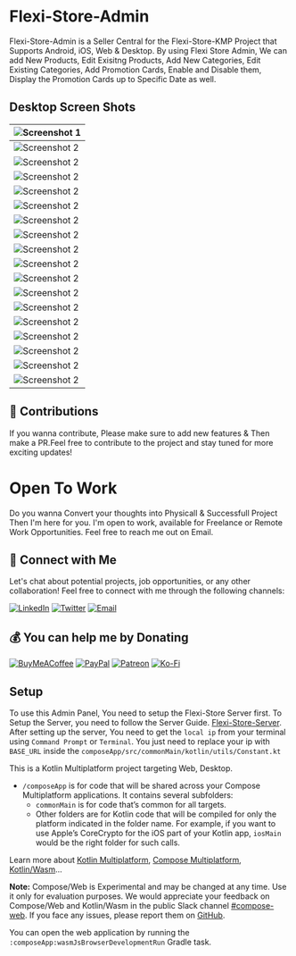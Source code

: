 # Flexi-Store-Admin
Flexi-Store-Admin is a Seller Central for the Flexi-Store-KMP Project that Supports Android, iOS, Web & Desktop. By using Flexi Store Admin, We can add New Products, Edit Exisitng Products, Add New Categories, Edit Existing Categories, Add Promotion Cards, Enable and Disable them, Display the Promotion Cards up to Specific Date as well.

## Desktop Screen Shots

| ![Screenshot 1](https://github.com/KhubaibKhan4/Flexi-Store-Admin/blob/master/assests/screenshots/1.png) | 
| --- |
| ![Screenshot 2](https://github.com/KhubaibKhan4/Flexi-Store-Admin/blob/master/assests/screenshots/2.png) | 
| ![Screenshot 2](https://github.com/KhubaibKhan4/Flexi-Store-Admin/blob/master/assests/screenshots/3.png) | 
| ![Screenshot 2](https://github.com/KhubaibKhan4/Flexi-Store-Admin/blob/master/assests/screenshots/4.png) | 
| ![Screenshot 2](https://github.com/KhubaibKhan4/Flexi-Store-Admin/blob/master/assests/screenshots/5.png) | 
| ![Screenshot 2](https://github.com/KhubaibKhan4/Flexi-Store-Admin/blob/master/assests/screenshots/6.png) | 
| ![Screenshot 2](https://github.com/KhubaibKhan4/Flexi-Store-Admin/blob/master/assests/screenshots/7.png) | 
| ![Screenshot 2](https://github.com/KhubaibKhan4/Flexi-Store-Admin/blob/master/assests/screenshots/8.png) | 
| ![Screenshot 2](https://github.com/KhubaibKhan4/Flexi-Store-Admin/blob/master/assests/screenshots/9.png) | 
| ![Screenshot 2](https://github.com/KhubaibKhan4/Flexi-Store-Admin/blob/master/assests/screenshots/10.png) | 
| ![Screenshot 2](https://github.com/KhubaibKhan4/Flexi-Store-Admin/blob/master/assests/screenshots/11.png) | 
| ![Screenshot 2](https://github.com/KhubaibKhan4/Flexi-Store-Admin/blob/master/assests/screenshots/12.png) | 
| ![Screenshot 2](https://github.com/KhubaibKhan4/Flexi-Store-Admin/blob/master/assests/screenshots/13.png) | 
| ![Screenshot 2](https://github.com/KhubaibKhan4/Flexi-Store-Admin/blob/master/assests/screenshots/14.png) | 
| ![Screenshot 2](https://github.com/KhubaibKhan4/Flexi-Store-Admin/blob/master/assests/screenshots/15.png) | 
| ![Screenshot 2](https://github.com/KhubaibKhan4/Flexi-Store-Admin/blob/master/assests/screenshots/16.png) | 
| ![Screenshot 2](https://github.com/KhubaibKhan4/Flexi-Store-Admin/blob/master/assests/screenshots/17.png) | 
| ![Screenshot 2](https://github.com/KhubaibKhan4/Flexi-Store-Admin/blob/master/assests/screenshots/18.png) | 

## 🌟 Contributions
If you wanna contribute, Please make sure to add new features & Then make a PR.Feel free to contribute to the project and stay tuned for more exciting updates!

# Open To Work
Do you wanna Convert your thoughts into Physicall & Successfull Project Then I'm here for you. I'm open to work, available for Freelance or Remote Work Opportunities. Feel free to reach me out on Email.

## 🤝 Connect with Me

Let's chat about potential projects, job opportunities, or any other collaboration! Feel free to connect with me through the following channels:

[![LinkedIn](https://img.shields.io/badge/LinkedIn-Connect-blue?style=for-the-badge&logo=linkedin)](https://www.linkedin.com/in/khubaibkhandev)
[![Twitter](https://img.shields.io/badge/Twitter-Follow-blue?style=for-the-badge&logo=twitter)](https://twitter.com/codespacepro)
[![Email](https://img.shields.io/badge/Email-Drop%20a%20Message-red?style=for-the-badge&logo=gmail)](mailto:18.bscs.803@gmail.com)

  ## 💰 You can help me by Donating
  [![BuyMeACoffee](https://img.shields.io/badge/Buy%20Me%20a%20Coffee-ffdd00?style=for-the-badge&logo=buy-me-a-coffee&logoColor=black)](https://buymeacoffee.com/khubaibkhan) [![PayPal](https://img.shields.io/badge/PayPal-00457C?style=for-the-badge&logo=paypal&logoColor=white)](https://paypal.me/18.bscs) [![Patreon](https://img.shields.io/badge/Patreon-F96854?style=for-the-badge&logo=patreon&logoColor=white)](https://patreon.com/MuhammadKhubaibImtiaz) [![Ko-Fi](https://img.shields.io/badge/Ko--fi-F16061?style=for-the-badge&logo=ko-fi&logoColor=white)](https://ko-fi.com/muhammadkhubaibimtiaz) 

## Setup
To use this Admin Panel, You need to setup the Flexi-Store Server first. To Setup the Server, you need to follow the Server Guide. [Flexi-Store-Server](https://github.com/KhubaibKhan4/Flexi-Store-Server).
After setting up the server, You need to get the `local ip` from your terminal using `Command Prompt` or  `Terminal`. You just need to replace your ip with `BASE_URL` inside the `composeApp/src/commonMain/kotlin/utils/Constant.kt`

This is a Kotlin Multiplatform project targeting Web, Desktop.

* `/composeApp` is for code that will be shared across your Compose Multiplatform applications.
  It contains several subfolders:
  - `commonMain` is for code that’s common for all targets.
  - Other folders are for Kotlin code that will be compiled for only the platform indicated in the folder name.
    For example, if you want to use Apple’s CoreCrypto for the iOS part of your Kotlin app,
    `iosMain` would be the right folder for such calls.


Learn more about [Kotlin Multiplatform](https://www.jetbrains.com/help/kotlin-multiplatform-dev/get-started.html),
[Compose Multiplatform](https://github.com/JetBrains/compose-multiplatform/#compose-multiplatform),
[Kotlin/Wasm](https://kotl.in/wasm/)…

**Note:** Compose/Web is Experimental and may be changed at any time. Use it only for evaluation purposes.
We would appreciate your feedback on Compose/Web and Kotlin/Wasm in the public Slack channel [#compose-web](https://slack-chats.kotlinlang.org/c/compose-web).
If you face any issues, please report them on [GitHub](https://github.com/JetBrains/compose-multiplatform/issues).

You can open the web application by running the `:composeApp:wasmJsBrowserDevelopmentRun` Gradle task.
